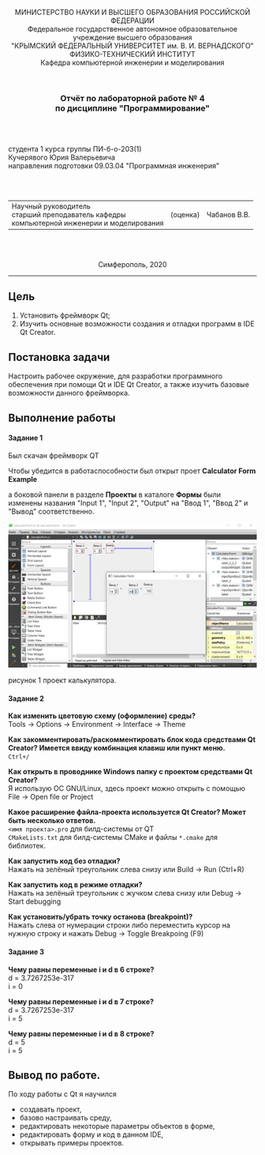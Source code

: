 <p align="center">МИНИСТЕРСТВО НАУКИ  И ВЫСШЕГО ОБРАЗОВАНИЯ РОССИЙСКОЙ ФЕДЕРАЦИИ<br>
Федеральное государственное автономное образовательное учреждение высшего образования<br>
"КРЫМСКИЙ ФЕДЕРАЛЬНЫЙ УНИВЕРСИТЕТ им. В. И. ВЕРНАДСКОГО"<br>
ФИЗИКО-ТЕХНИЧЕСКИЙ ИНСТИТУТ<br>
Кафедра компьютерной инженерии и моделирования</p>
<br>

<h3 align="center">Отчёт по лабораторной работе № 4<br> по дисциплине "Программирование"</h3>

<br><br>

<p>студента 1 курса группы ПИ-б-о-203(1)<br>
Кучерявого Юрия Валерьевича<br>
направления подготовки 09.03.04 "Программная инженерия"</p>

<br><br>

<table>
<tr><td>Научный руководитель<br> старший преподаватель кафедры<br> компьютерной инженерии и моделирования</td>
<td>(оценка)</td>
<td>Чабанов В.В.</td>
</tr>
</table>
<br><br>
<p align="center">Симферополь, 2020</p>
<hr>

## Цель

1. Установить фреймворк Qt;
2. Изучить основные возможности создания и отладки программ в IDE Qt Creator.

## Постановка задачи

Настроить рабочее окружение, для разработки программного обеспечения при помощи Qt и IDE Qt Creator, а также изучить базовые возможности данного фреймворка.

## Выполнение работы

#### **Задание 1**

Был скачан фреймворк QT

Чтобы убедится в работаспособности был открыт проет **Calculator Form Example**

а боковой панели в разделе **Проекты** в каталоге **Формы** были изменены названия "Input 1", "Input 2", "Output" на "Ввод 1", "Ввод 2" и "Вывод" соответственно.

![](./screens/calc.png)

рисунок 1 проект калькулятора.

#### **Задание 2**

**Как изменить цветовую схему (оформление) среды?**<br>
Tools -> Options -> Environment -> Interface -> Theme

**Как закомментировать/раскомментировать блок кода средствами Qt Creator? Имеется ввиду комбинация клавиш или пункт меню.**<br>
`Ctrl+/`

**Как открыть в проводнике Windows папку с проектом средствами Qt Creator?**<br>
Я использую ОС GNU/Linux, здесь проект можно открыть с помощью File -> Open file or Project

**Какое расширение файла-проекта используется Qt Creator? Может быть несколько ответов.**<br>
`<имя проекта>.pro` для билд-системы от QT<br>
`CMakeLists.txt` для билд-системы CMake и файлы `*.cmake` для библиотек.

**Как запустить код без отладки?**<br>
Нажать на зелёный треугольник слева снизу или Build -> Run (Ctrl+R)

**Как запустить код в режиме отладки?**<br>
Нажать на зелёный треугольник с жучком слева снизу или Debug -> Start debugging

**Как установить/убрать точку останова (breakpoint)?**<br>
Нажать слева от нумерации строки либо переместить курсор на нужную строку и нажать Debug -> Toggle Breakpoing (F9)

#### Задание 3

**Чему равны переменные i и d в 6 строке?**<br>
d = 3.7267253e-317<br>
i = 0

**Чему равны переменные i и d в 7 строкe?**<br>
d = 3.7267253e-317<br>
i = 5

**Чему равны переменные i и d в 8 строке?**<br>
d = 5<br>
i = 5

## Вывод по работе. 

По ходу работы с Qt я научился 

- создавать проект,
- базово настраивать среду,
- редактировать некоторые параметры объектов в форме,
- редактировать форму и код в данном IDE,
- открывать примеры проектов.